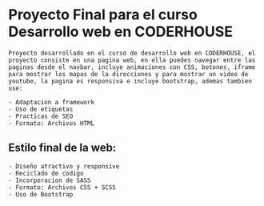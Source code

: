# Proyecto Final para el curso Desarrollo web en CODERHOUSE

    Proyecto desarrollado en el curso de desarrollo web en CODERHOUSE, el proyecto consiste en una pagina web, en ella puedes navegar entre las paginas desde el navbar, incluye animaciones con CSS, botones, iframe para mostrar los mapas de la direcciones y para mostrar un video de youtube, la pagina es responsiva e incluye bootstrap, ademas tambien use:

    - Adaptacion a framework
    - Uso de etiquetas 
    - Practicas de SEO
    - Formato: Archivos HTML

## Estilo final de la web:
    
    - Diseño atractivo y responsive
    - Reciclado de codigo
    - Incorporacion de SASS
    - Formato: Archivos CSS + SCSS
    - Uso de Bootstrap
